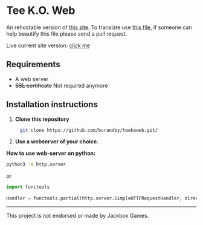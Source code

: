 # Tee K.O. Web

An rehostable version of [this site](https://teeko.jackboxgames.com). 
To translate use [this file](https://github.com/JackboxArchivists/teekoweb/blob/main/bundles.jackbox.tv/main/%40teeko-web/80627b6f.js), if someone can help beautify this file please send a pull request.

Live current site version: [click me](https://bur.is-a.dev/tee)

## Requirements

* A web server
* ~~SSL certificate~~ Not required anymore

## Installation instructions
1. **Clone this repository**
```bash
     git clone https://github.com/burandby/teekoweb.git/
```
2. **Use a webserver of your choice.**

**How to use web-server on python:**
```bash
python3 -m http.server
```
or
```py
import functools
    
Handler = functools.partial(http.server.SimpleHTTPRequestHandler, directory='location/of/your/teekoweb/folder')
```


---
This project is not endorsed or made by Jackbox Games.
